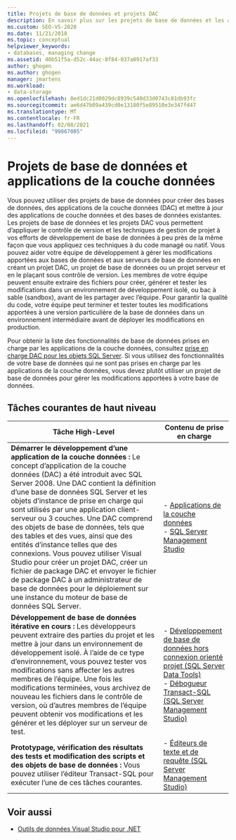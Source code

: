 ```yaml
---
title: Projets de base de données et projets DAC
description: En savoir plus sur les projets de base de données et les applications de la couche données (DAC). Utilisez des projets de base de données pour créer des bases de données, créer des DAC et mettre à jour des bases de données existantes et DAC.
ms.custom: SEO-VS-2020
ms.date: 11/21/2018
ms.topic: conceptual
helpviewer_keywords:
- databases, managing change
ms.assetid: 40b51f5a-d52c-44ac-8f84-037a0917af33
author: ghogen
ms.author: ghogen
manager: jmartens
ms.workload:
- data-storage
ms.openlocfilehash: 8ed1dc21d0029dc8939c540d33d0743c81db93fc
ms.sourcegitcommit: ae6d47b09a439cd0e13180f5e89510e3e347fd47
ms.translationtype: MT
ms.contentlocale: fr-FR
ms.lasthandoff: 02/08/2021
ms.locfileid: "99867085"
---
```

# <a name="database-projects-and-data-tier-applications"></a>Projets de base de données et applications de la couche données

Vous pouvez utiliser des projets de base de données pour créer des bases de données, des applications de la couche données (DAC) et mettre à jour des applications de couche données et des bases de données existantes. Les projets de base de données et les projets DAC vous permettent d’appliquer le contrôle de version et les techniques de gestion de projet à vos efforts de développement de base de données à peu près de la même façon que vous appliquez ces techniques à du code managé ou natif. Vous pouvez aider votre équipe de développement à gérer les modifications apportées aux bases de données et aux serveurs de base de données en créant un projet DAC, un projet de base de données ou un projet serveur et en le plaçant sous contrôle de version. Les membres de votre équipe peuvent ensuite extraire des fichiers pour créer, générer et tester les modifications dans un environnement de développement isolé, ou bac à sable (sandbox), avant de les partager avec l’équipe. Pour garantir la qualité du code, votre équipe peut terminer et tester toutes les modifications apportées à une version particulière de la base de données dans un environnement intermédiaire avant de déployer les modifications en production.

Pour obtenir la liste des fonctionnalités de base de données prises en charge par les applications de la couche données, consultez [prise en charge DAC pour les objets SQL Server](/sql/relational-databases/data-tier-applications/dac-support-for-sql-server-objects-and-versions). Si vous utilisez des fonctionnalités de votre base de données qui ne sont pas prises en charge par les applications de la couche données, vous devez plutôt utiliser un projet de base de données pour gérer les modifications apportées à votre base de données.

## <a name="common-high-level-tasks"></a>Tâches courantes de haut niveau

| Tâche High-Level | Contenu de prise en charge |
| - | - |
| **Démarrer le développement d’une application de la couche données :** Le concept d’application de la couche données (DAC) a été introduit avec SQL Server 2008. Une DAC contient la définition d’une base de données SQL Server et les objets d’instance de prise en charge qui sont utilisés par une application client-serveur ou 3 couches. Une DAC comprend des objets de base de données, tels que des tables et des vues, ainsi que des entités d’instance telles que des connexions. Vous pouvez utiliser Visual Studio pour créer un projet DAC, créer un fichier de package DAC et envoyer le fichier de package DAC à un administrateur de base de données pour le déploiement sur une instance du moteur de base de données SQL Server. | - [Applications de la couche données](/sql/relational-databases/data-tier-applications/data-tier-applications)<br />- [SQL Server Management Studio](/sql/ssms/sql-server-management-studio-ssms) |
| **Développement de base de données itérative en cours :** Les développeurs peuvent extraire des parties du projet et les mettre à jour dans un environnement de développement isolé. À l’aide de ce type d’environnement, vous pouvez tester vos modifications sans affecter les autres membres de l’équipe. Une fois les modifications terminées, vous archivez de nouveau les fichiers dans le contrôle de version, où d’autres membres de l’équipe peuvent obtenir vos modifications et les générer et les déployer sur un serveur de test. | - [Développement de base de données hors connexion orienté projet (SQL Server Data Tools)](/sql/ssdt/project-oriented-offline-database-development)<br />- [Débogueur Transact-SQL (SQL Server Management Studio)](/sql/ssms/scripting/transact-sql-debugger) |
| **Prototypage, vérification des résultats des tests et modification des scripts et des objets de base de données :** Vous pouvez utiliser l’éditeur Transact-SQL pour exécuter l’une de ces tâches courantes. | - [Éditeurs de texte et de requête (SQL Server Management Studio)](/sql/ssms/scripting/query-and-text-editors-sql-server-management-studio) |

## <a name="see-also"></a>Voir aussi

- [Outils de données Visual Studio pour .NET](../data-tools/visual-studio-data-tools-for-dotnet.md)
